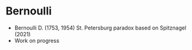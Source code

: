 # Bernoulli

* Bernoulli D. (1753, 1954) St. Petersburg paradox based on Spitznagel (2021)
* Work on progress
